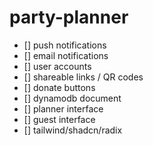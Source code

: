 # party-planner

- [] push notifications
- [] email notifications
- [] user accounts
- [] shareable links / QR codes
- [] donate buttons
- [] dynamodb document
- [] planner interface
- [] guest interface
- [] tailwind/shadcn/radix

